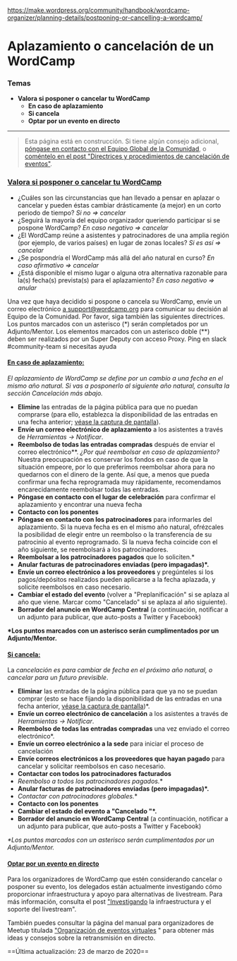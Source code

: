 https://make.wordpress.org/community/handbook/wordcamp-organizer/planning-details/postponing-or-cancelling-a-wordcamp/

# Aplazamiento o cancelación de un WordCamp

### Temas
- **Valora si posponer o cancelar tu WordCamp**
    - **En caso de aplazamiento**
    - **Si cancela**
    - **Optar por un evento en directo**

---

> Esta página está en construcción. Si tiene algún consejo adicional, [póngase en contacto con el Equipo Global de la Comunidad](https://make.wordpress.org/community/contact/), o [coméntelo en el post "Directrices y procedimientos de cancelación de eventos"](https://make.wordpress.org/community/2020/02/28/event-cancellation-guidelines-and-procedures/).

### [Valora si posponer o cancelar tu WordCamp](https://make.wordpress.org/community/handbook/wordcamp-organizer/planning-details/postponing-or-cancelling-a-wordcamp/#assess-whether-to-postpone-or-cancel-your-wordcamp)

- ¿Cuáles son las circunstancias que han llevado a pensar en aplazar o cancelar y pueden éstas cambiar drásticamente (a mejor) en un corto periodo de tiempo? _Si no => cancelar_
- ¿Seguirá la mayoría del equipo organizador queriendo participar si se pospone WordCamp? _En caso negativo => cancelar_
- ¿El WordCamp reúne a asistentes y patrocinadores de una amplia región (por ejemplo, de varios países) en lugar de zonas locales? _Si es así => cancelar_
- ¿Se pospondría el WordCamp más allá del año natural en curso? _En caso afirmativo => cancelar_
- ¿Está disponible el mismo lugar o alguna otra alternativa razonable para la(s) fecha(s) prevista(s) para el aplazamiento? _En caso negativo => anular_

Una vez que haya decidido si pospone o cancela su WordCamp, envíe un correo electrónico [a support@wordcamp.org](mailto:support@wordcamp.org) para comunicar su decisión al Equipo de la Comunidad. Por favor, siga también las siguientes directrices. Los puntos marcados con un asterisco (*) serán completados por un Adjunto/Mentor. Los elementos marcados con un asterisco doble (**) deben ser realizados por un Super Deputy con acceso Proxy. Ping en slack #community-team si necesitas ayuda

#### [En caso de aplazamiento:](https://make.wordpress.org/community/handbook/wordcamp-organizer/planning-details/postponing-or-cancelling-a-wordcamp/#if-postponing)

_El aplazamiento de WordCamp se define por un cambio a una fecha en el mismo año natural. Si vas a posponerlo al siguiente año natural, consulta la sección Cancelación más abajo._

- **Elimine** las entradas de la página pública para que no puedan comprarse (para ello, establezca la disponibilidad de las entradas en una fecha anterior; [véase la captura de pantalla](https://make.wordpress.org/community/files/2020/03/Close-ticket-sales.jpg)).
- **Envíe un correo electrónico de aplazamiento** a los asistentes a través de _Herramientas -> Notificar_.
- **Reembolso de todas las entradas compradas** después de enviar el correo electrónico**. _¿Por qué reembolsar en caso de aplazamiento?_ Nuestra preocupación es conservar los fondos en caso de que la situación empeore, por lo que preferimos reembolsar ahora para no quedarnos con el dinero de la gente. Así que, a menos que pueda confirmar una fecha reprogramada muy rápidamente, recomendamos encarecidamente reembolsar todas las entradas.
- **Póngase en contacto con el lugar de celebración** para confirmar el aplazamiento y encontrar una nueva fecha
- **Contacto con los ponentes**
- **Póngase en contacto con los patrocinadores** para informarles del aplazamiento. Si la nueva fecha es en el mismo año natural, ofrézcales la posibilidad de elegir entre un reembolso o la transferencia de su patrocinio al evento reprogramado. Si la nueva fecha coincide con el año siguiente, se reembolsará a los patrocinadores.
- **Reembolsar a los patrocinadores pagados** que lo soliciten.*
- **Anular facturas de patrocinadores enviadas (pero impagadas)*.**
- **Envíe un correo electrónico a los proveedores** y pregúnteles si los pagos/depósitos realizados pueden aplicarse a la fecha aplazada, y solicite reembolsos en caso necesario.
- **Cambiar el estado del evento** (volver a "Preplanificación" si se aplaza al año que viene. Marcar como "Cancelado" si se aplaza al año siguiente).
- **Borrador del anuncio en WordCamp Central** (a continuación, notificar a un adjunto para publicar, que auto-posts a Twitter y Facebook)

__*Los puntos marcados con un asterisco serán cumplimentados por un Adjunto/Mentor.__

#### [Si cancela:](https://make.wordpress.org/community/handbook/wordcamp-organizer/planning-details/postponing-or-cancelling-a-wordcamp/#if-cancelling)

La _cancelación es para cambiar de fecha en el próximo año natural, o cancelar para un futuro previsible_.

- **Eliminar** las entradas de la página pública para que ya no se puedan comprar (esto se hace fijando la disponibilidad de las entradas en una fecha anterior, [véase la captura de pantalla](https://make.wordpress.org/community/files/2020/03/Close-ticket-sales.jpg))*.
- **Envíe un correo electrónico de cancelación** a los asistentes a través de _Herramientas -> Notificar_.
- **Reembolso de todas las entradas compradas** una vez enviado el correo electrónico*.
- **Envíe un correo electrónico a la sede** para iniciar el proceso de cancelación
- **Envíe correos electrónicos a los proveedores que hayan pagado** para cancelar y solicitar reembolsos en caso necesario.
- **Contactar con todos los patrocinadores facturados**
- **Reembolso a todos los patrocinadores pagados*.**
- **Anular facturas de patrocinadores enviadas (pero impagadas)*.**
- **Contactar con patrocinadores globales*.**
- **Contacto con los ponentes**
- **Cambiar el estado del evento a "Cancelado "*.**
- **Borrador del anuncio en WordCamp Central** (a continuación, notificar a un adjunto para publicar, que auto-posts a Twitter y Facebook)

_*Los puntos marcados con un asterisco serán cumplimentados por un Adjunto/Mentor._

#### [Optar por un evento en directo](https://make.wordpress.org/community/handbook/wordcamp-organizer/planning-details/postponing-or-cancelling-a-wordcamp/#opting-for-a-livestream-event)

Para los organizadores de WordCamp que estén considerando cancelar o posponer su evento, los delegados están actualmente investigando cómo proporcionar infraestructura y apoyo para alternativas de livestream. Para más información, consulta el post ["Investigando](https://make.wordpress.org/community/2020/03/04/researching-livestream-infrastructure-and-support/) la infraestructura y el soporte del livestream".

También puedes consultar la página del manual para organizadores de Meetup titulada ["Organización de eventos virtuales](https://make.wordpress.org/community/handbook/meetup-organizer/resources/organizing-virtual-events/) " para obtener más ideas y consejos sobre la retransmisión en directo.

==Última actualización: 23 de marzo de 2020==